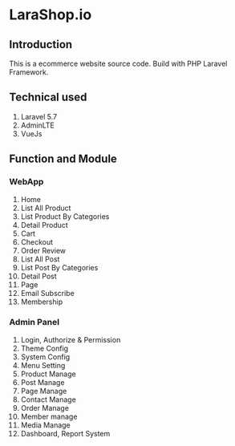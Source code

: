 # LaraShop.io
## Introduction
This is a ecommerce website source code. Build with PHP Laravel Framework.

## Technical used
1. Laravel 5.7
2. AdminLTE
3. VueJs

## Function and Module
### WebApp
1. Home
2. List All Product
3. List Product By Categories
4. Detail Product
5. Cart
6. Checkout
7. Order Review
8. List All Post
9. List Post By Categories
10. Detail Post
12. Page
13. Email Subscribe
14. Membership   

### Admin Panel
1. Login, Authorize & Permission
2. Theme Config
3. System Config
4. Menu Setting
5. Product Manage
6. Post Manage
7. Page Manage
8. Contact Manage
9. Order Manage
10. Member manage
12. Media Manage
13. Dashboard, Report System